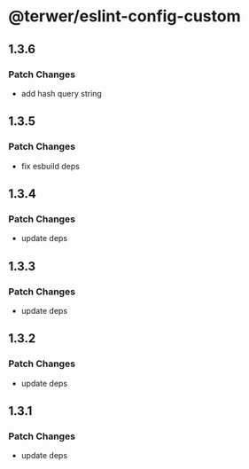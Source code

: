 # @terwer/eslint-config-custom

## 1.3.6

### Patch Changes

- add hash query string

## 1.3.5

### Patch Changes

- fix esbuild deps

## 1.3.4

### Patch Changes

- update deps

## 1.3.3

### Patch Changes

- update deps

## 1.3.2

### Patch Changes

- update deps

## 1.3.1

### Patch Changes

- update deps
